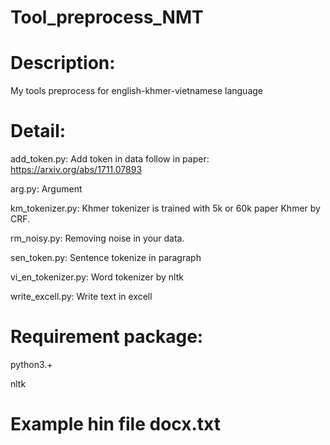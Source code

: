 # Tool_preprocess_NMT

# Description:

My tools preprocess for english-khmer-vietnamese language

# Detail:

add_token.py: Add token </la> in data follow in paper: https://arxiv.org/abs/1711.07893 

arg.py: Argument

km_tokenizer.py: Khmer tokenizer is trained with 5k or 60k paper Khmer by CRF.

rm_noisy.py: Removing noise in your data.

sen_token.py: Sentence tokenize in paragraph

vi_en_tokenizer.py: Word tokenizer by nltk

write_excell.py: Write text in excell 

# Requirement package:

python3.+

nltk

# Example hin file docx.txt
